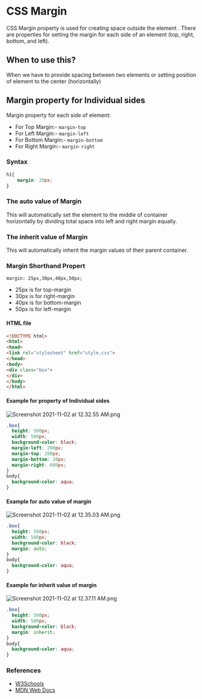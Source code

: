 # CSS Margin
CSS Margin property is used for creating space outside the element .
There are properties for setting the margin for each side of an element (top, right, bottom, and left).
## When to use this?
When we have to provide spacing between two elements or setting position of element to the center (horizontally)
## Margin property for Individual sides
Margin property for each side of element:
* For Top Margin:- `margin-top`
* For Left Margin:- `margin-left`
* For Bottom Margin:- `margin-bottom`
* For Right Margin:- `margin-right`
### Syntax
```css
h1{
    margin: 20px;
}
```
### The auto value of Margin
This will automatically set the element to the middle of container horizontally by dividing total space into left and right margin equally.
### The inherit value of Margin
This will automatically inherit the margin values of their parent container.
### Margin Shorthand Propert
`margin: 25px,30px,40px,50px;`
* 25px is for top-margin
* 30px is for right-margin
* 40px is for bottom-margin
* 50px is for left-margin
#### HTML file
```html
<!DOCTYPE html>
<html>
<head>
<link rel="stylesheet" href="style.css">
</head>
<body>
<div class="box">
</div>
</body>
</html>
```
#### Example for property of Individual sides 
![Screenshot 2021-11-02 at 12.32.55 AM.png](https://www.dropbox.com/s/ehwpl3jzcsq4db0/Screenshot%202021-11-02%20at%2012.32.55%20AM.png?dl=0&raw=1)
```css
.box{
  height: 500px;
  width: 500px;
  background-color: black;
  margin-left: 200px;
  margin-top: 200px;
  margin-bottom: 20px;
  margin-right: 600px;
}
body{
  background-color: aqua;
}
```
#### Example for auto value of margin
![Screenshot 2021-11-02 at 12.35.03 AM.png](https://www.dropbox.com/s/vslixbksdabbwjt/Screenshot%202021-11-02%20at%2012.35.03%20AM.png?dl=0&raw=1)
```css
.box{
  height: 500px;
  width: 500px;
  background-color: black;
  margin: auto;
}
body{
  background-color: aqua;
}
```
#### Example for inherit value of margin
![Screenshot 2021-11-02 at 12.37.11 AM.png](https://www.dropbox.com/s/l6uzybs110c33gy/Screenshot%202021-11-02%20at%2012.37.11%20AM.png?dl=0&raw=1)
```css
.box{
  height: 500px;
  width: 500px;
  background-color: black;
  margin: inherit;
}
body{
  background-color: aqua;
}
```
### References
* [W3Schools](https://www.w3schools.com/css/css_margin.asp)
* [MDN Web Docs](https://developer.mozilla.org/en-US/docs/Web/CSS/margin)
